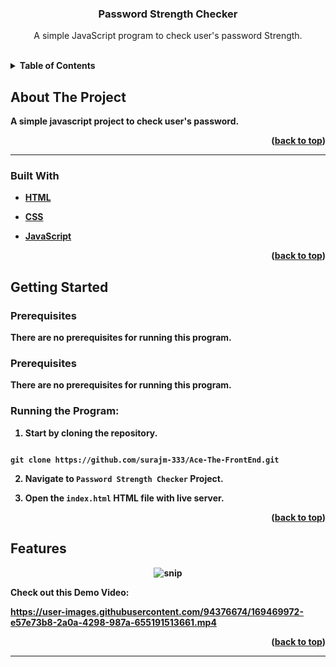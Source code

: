 
  
  
  

  
  
  

<h3  align="center">Password Strength Checker</h3>

  

<p  align="center">
A simple JavaScript program to check user's password Strength.
</p>

<br>

  
  
  
  
  

<details>

<summary><b>Table of Contents</summary>

<ol>

<a  href="#about-the-project">About The Project</a>

<ul>

<li><a  href="#built-with">Built With</a></li>

</ul>




<a  href="#getting-started">Getting Started</a>

<ul>

<li><a  href="#prerequisites">Prerequisites</a></li>

</ul>

</li>

<li><a  href="#features">Features</a></li>

<li><a  href="#contact">Contact</a></li>

</ol>

</details>

  
  
  
  

## About The Project
A simple javascript project to check user's password.

  

<p  align="right">(<a  href="#top">back to top</a>)</p>

  
  

<hr>

  

### Built With

  

* [HTML](https://developer.mozilla.org/en-US/docs/Web/HTML)

* [CSS](https://developer.mozilla.org/en-US/docs/Web/CSS)

* [JavaScript](https://www.javascript.com/)

  
  

<p  align="right">(<a  href="#top">back to top</a>)</p>

  
  
  
  

## Getting Started

  
  
  

### Prerequisites

  

There are no prerequisites for running this program.
  

### Prerequisites

  

  

There are no prerequisites for running this program.

  

  

### Running the Program:

  

  

1. Start by cloning the repository.

  

```

git clone https://github.com/surajm-333/Ace-The-FrontEnd.git
```

  
  

2. Navigate to `Password Strength Checker` Project.

  

3. Open the `index.html` HTML file with live server.
  
  
  
  
  

<p  align="right">(<a  href="#top">back to top</a>)</p>

  
  
  
  

## Features

<div  align="center">

<img  src="https://raw.githubusercontent.com/LiQuiD-404/Ace-The-FrontEnd/main/Password%20Strength%20Checker/snips/snip.png"  alt="snip"/>

</div>

  Check out this Demo Video:
  


  

https://user-images.githubusercontent.com/94376674/169469972-e57e73b8-2a0a-4298-987a-655191513661.mp4


  
  

  
  
  
  
  
  


  

<p  align="right">(<a  href="#top">back to top</a>)</p>

<hr>
